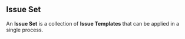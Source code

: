 ## Issue Set

An **Issue Set** is a collection of **Issue Templates** that can be applied in a single process.
